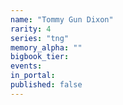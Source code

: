 ```yaml
---
name: "Tommy Gun Dixon"
rarity: 4
series: "tng"
memory_alpha: ""
bigbook_tier:
events:
in_portal:
published: false
---
```


